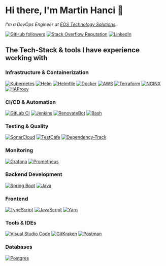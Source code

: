 <h1> Hi there, I'm Martin Hanci 👋 </h1>

<p>
  <em>I'm a DevOps Engineer at <a href="https://eos-technology.solutions">EOS Technology Solutions</a>.</em>
</p>

[![GitHub followers](https://img.shields.io/github/followers/mhanci92?label=Follow&style=social)](https://github.com/mhanci92?tab=followers)
[![Stack Overflow Reputation](https://img.shields.io/stackexchange/stackoverflow/r/13044314?label=Stack%20Overflow&logo=stackoverflow)](https://stackoverflow.com/users/13044314/martin-h)
[![LinkedIn](https://img.shields.io/badge/LinkedIn-Connect-blue?style=flat&logo=linkedin)](https://www.linkedin.com/in/martin-hanci)

## The Tech-Stack & tools I have experience working with

### Infrastructure & Containerization

[![Kubernetes](https://img.shields.io/badge/Kubernetes-326CE5?logo=kubernetes&logoColor=fff)](https://kubernetes.io)
[![Helm](https://img.shields.io/badge/Helm-0F1689?logo=helm&logoColor=fff)](https://helm.sh)
[![Helmfile](https://img.shields.io/badge/Helmfile-3E5F8A?logo=helm&logoColor=fff)](https://github.com/helmfile/helmfile)
[![Docker](https://img.shields.io/badge/Docker-2496ED?logo=docker&logoColor=fff)](https://www.docker.com)
[![AWS](https://img.shields.io/badge/AWS-%23FF9900.svg?logo=amazon-web-services&logoColor=white)](https://aws.amazon.com)
[![Terraform](https://img.shields.io/badge/Terraform-623CE4?logo=terraform&logoColor=fff)](https://www.terraform.io)
[![NGINX](https://img.shields.io/badge/NGINX-009639?logo=nginx&logoColor=white)](https://www.nginx.com)
[![HAProxy](https://img.shields.io/badge/HAProxy-106da8?logo=haproxy&logoColor=fff)](https://www.haproxy.org)

### CI/CD & Automation

[![GitLab CI](https://img.shields.io/badge/GitLab%20CI-FC6D26?logo=gitlab&logoColor=fff)](https://docs.gitlab.com/ee/ci/)
[![Jenkins](https://img.shields.io/badge/Jenkins-D24939?logo=jenkins&logoColor=white)](https://www.jenkins.io)
[![RenovateBot](https://img.shields.io/badge/RenovateBot-1A1F6C?logo=renovate&logoColor=fff)](https://docs.renovatebot.com)
[![Bash](https://img.shields.io/badge/Bash-4EAA25?logo=gnubash&logoColor=fff)](https://www.gnu.org/software/bash)

### Testing & Quality

[![SonarCloud](https://img.shields.io/badge/SonarCloud-F3702A?logo=sonarcloud&logoColor=fff)](https://sonarcloud.io)
[![TestCafe](https://img.shields.io/badge/TestCafe-40B5A4?logo=testcafe&logoColor=fff)](https://testcafe.io)
[![Dependency-Track](https://img.shields.io/badge/Dependency--Track-512A44?logo=owasp&logoColor=fff)](https://dependencytrack.org)

### Monitoring

[![Grafana](https://img.shields.io/badge/Grafana-F46800?logo=grafana&logoColor=fff)](https://grafana.com)
[![Prometheus](https://img.shields.io/badge/Prometheus-E6522C?logo=prometheus&logoColor=fff)](https://prometheus.io)

### Backend Development

[![Spring Boot](https://img.shields.io/badge/Spring%20Boot-6DB33F?logo=springboot&logoColor=fff)](https://spring.io/projects/spring-boot)
[![Java](https://img.shields.io/badge/Java-%23ED8B00.svg?logo=openjdk&logoColor=white)](https://openjdk.org)

### Frontend

[![TypeScript](https://img.shields.io/badge/TypeScript-3178C6?logo=typescript&logoColor=fff)](https://www.typescriptlang.org)
[![JavaScript](https://img.shields.io/badge/JavaScript-F7DF1E?logo=javascript&logoColor=000)](https://developer.mozilla.org/en-US/docs/Web/JavaScript)
[![Yarn](https://img.shields.io/badge/Yarn-2C8EBB?logo=yarn&logoColor=fff)](https://yarnpkg.com)

### Tools & IDEs

[![Visual Studio Code](https://custom-icon-badges.demolab.com/badge/Visual%20Studio%20Code-0078d7.svg?logo=vsc&logoColor=white)](https://code.visualstudio.com)
[![GitKraken](https://img.shields.io/badge/GitKraken-179287?logo=gitkraken&logoColor=white)](https://www.gitkraken.com)
[![Postman](https://img.shields.io/badge/Postman-FF6C37?logo=postman&logoColor=white)](https://www.postman.com)

### Databases

[![Postgres](https://img.shields.io/badge/Postgres-%23316192.svg?logo=postgresql&logoColor=white)](https://www.postgresql.org)
